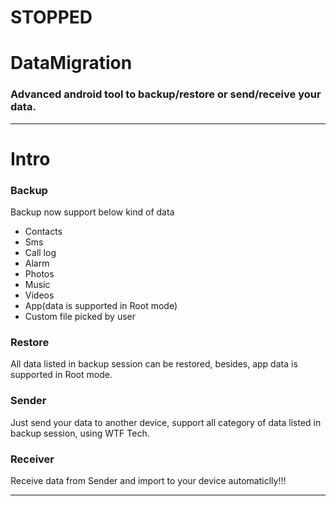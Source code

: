# STOPPED

# DataMigration
### Advanced android tool to backup/restore or send/receive your data.

----------

# Intro
### Backup
Backup now support below kind of data
- Contacts
- Sms
- Call log
- Alarm
- Photos
- Music
- Videos
- App(data is supported in Root mode)
- Custom file picked by user

### Restore
All data listed in backup session can be restored, besides, app data is supported in Root mode.

### Sender
Just send your data to another device, support all category of data listed in backup session, using WTF Tech.

### Receiver
Receive data from Sender and import to your device automaticlly!!!

----------
